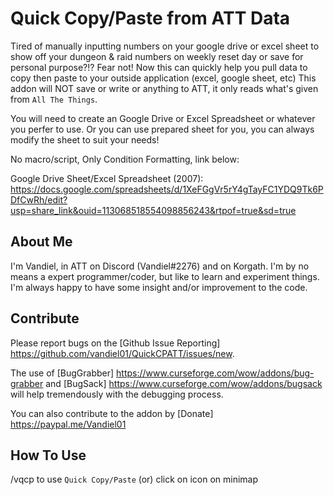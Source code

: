 # Quick Copy/Paste from ATT Data
Tired of manually inputting numbers on your google drive or excel sheet to show off your dungeon & raid numbers on weekly reset day or save for personal purpose?!?  Fear not!  Now this can quickly help you pull data to copy then paste to your outside application (excel, google sheet, etc)  This addon will NOT save or write or anything to ATT, it only reads what's given from `All The Things`.

You will need to create an Google Drive or Excel Spreadsheet or whatever you perfer to use.  Or you can use prepared sheet for you, you can always modify the sheet to suit your needs!

No macro/script, Only Condition Formatting, link below:

  Google Drive Sheet/Excel Spreadsheet (2007):
  https://docs.google.com/spreadsheets/d/1XeFGgVr5rY4gTayFC1YDQ9Tk6PDfCwRh/edit?usp=share_link&ouid=113068518554098856243&rtpof=true&sd=true

## About Me
I'm Vandiel, in ATT on Discord (Vandiel#2276) and on Korgath.  I'm by no means a expert programmer/coder, but like to learn and experiment things.  I'm always happy to have some insight and/or improvement to the code.

## Contribute
Please report bugs on the [Github Issue Reporting] https://github.com/vandiel01/QuickCPATT/issues/new.

The use of [BugGrabber] https://www.curseforge.com/wow/addons/bug-grabber and [BugSack] https://www.curseforge.com/wow/addons/bugsack will help tremendously with the debugging process.

You can also contribute to the addon by [Donate] https://paypal.me/Vandiel01

## How To Use
/vqcp to use `Quick Copy/Paste` (or) click on icon on minimap
